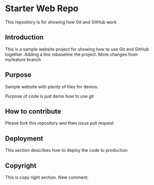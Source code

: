 # Starter Web Repo


This repository is for showing how Git and GitHub work

## Introduction

This is a sample website project for showing how to use
Git and GitHub together.  Adding a line rebaseline the project.
More changes from myfeature branch

## Purpose

Sample website with plenty of files for demos.

Purpose of code is just demo how to use git 

## How to contribute

Please fork this repository and then issue pull request

## Deployment 

This section describes how to deploy the code to production

## Copyright 

This is copy right section.  New comment. 